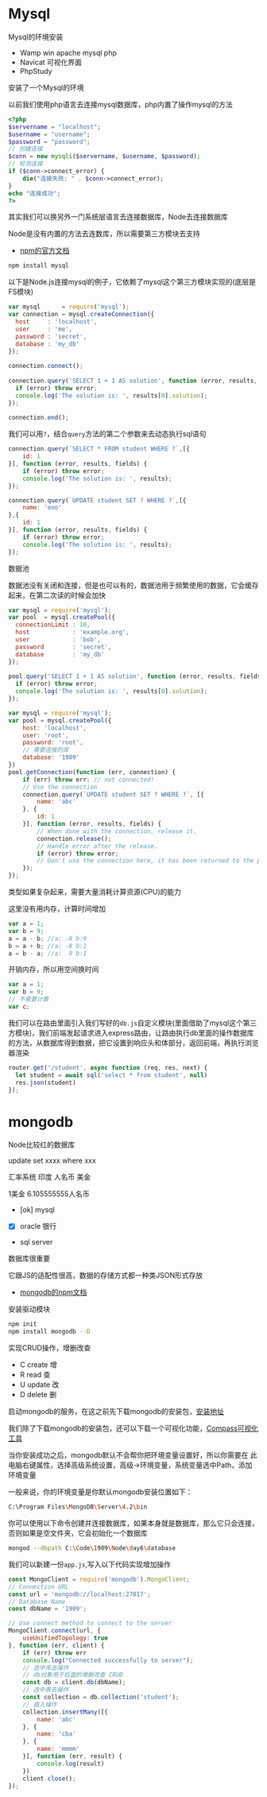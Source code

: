 # Mysql

Mysql的环境安装

- Wamp win apache mysql php
- Navicat 可视化界面
- PhpStudy 

安装了一个Mysql的环境

以前我们使用php语言去连接mysql数据库，php内置了操作mysql的方法

```php
<?php
$servername = "localhost";
$username = "username";
$password = "password";
// 创建连接
$conn = new mysqli($servername, $username, $password);
// 检测连接
if ($conn->connect_error) {
    die("连接失败: " . $conn->connect_error);
} 
echo "连接成功";
?>
```

其实我们可以换另外一门系统层语言去连接数据库，Node去连接数据库

Node是没有内置的方法去连数库，所以需要第三方模块去支持

- [npm的官方文档](https://www.npmjs.com/package/mysql)

```bash
npm install mysql
```
以下是Node.js连接mysql的例子，它依赖了mysql这个第三方模块实现的(底层是FS模块)
```js
var mysql      = require('mysql');
var connection = mysql.createConnection({
  host     : 'localhost',
  user     : 'me',
  password : 'secret',
  database : 'my_db'
});
 
connection.connect();
 
connection.query('SELECT 1 + 1 AS solution', function (error, results, fields) {
  if (error) throw error;
  console.log('The solution is: ', results[0].solution);
});
 
connection.end();
```

我们可以用`?`，结合`query`方法的第二个参数来去动态执行sql语句
```js
connection.query(`SELECT * FROM student WHERE ?`,[{
    id: 1
}], function (error, results, fields) {
    if (error) throw error;
    console.log('The solution is: ', results);
});

connection.query(`UPDATE student SET ? WHERE ?`,[{
    name: 'eno'
},{
    id: 1
}], function (error, results, fields) {
    if (error) throw error;
    console.log('The solution is: ', results);
});
```

数据池

数据池没有关闭和连接，但是也可以有的，数据池用于频繁使用的数据，它会缓存起来，在第二次读的时候会加快
```js
var mysql = require('mysql');
var pool  = mysql.createPool({
  connectionLimit : 10,
  host            : 'example.org',
  user            : 'bob',
  password        : 'secret',
  database        : 'my_db'
});
 
pool.query('SELECT 1 + 1 AS solution', function (error, results, fields) {
  if (error) throw error;
  console.log('The solution is: ', results[0].solution);
});
```
```js
var mysql = require('mysql');
var pool = mysql.createPool({
    host: 'localhost',
    user: 'root',
    password: 'root',
    // 需要连接的库
    database: '1909'
})
pool.getConnection(function (err, connection) {
    if (err) throw err; // not connected!
    // Use the connection
    connection.query(`UPDATE student SET ? WHERE ?`, [{
        name: 'abc'
    }, {
        id: 1
    }], function (error, results, fields) {
        // When done with the connection, release it.
        connection.release();
        // Handle error after the release.
        if (error) throw error;
        // Don't use the connection here, it has been returned to the pool.
    });
});
```
类型如果复杂起来，需要大量消耗计算资源(CPU)的能力

这里没有用内存，计算时间增加
```js
var a = 1;
var b = 9;
a = a - b; //a: -8 b:9
b = a + b; //a: -8 b:1
a = b - a; //a:  9 b:1
```
开销内存，所以用空间换时间
```js
var a = 1;
var b = 9;
// 不需要计算
var c;
```
我们可以在路由里面引入我们写好的`db.js`自定义模块(里面借助了mysql这个第三方模块)，我们前端发起请求进入express路由，让路由执行db里面的操作数据库的方法，从数据库得到数据，把它设置到响应头和体部分，返回前端，再执行浏览器渲染
```js
router.get('/student', async function (req, res, next) {
  let student = await sql('select * from student', null)
  res.json(student)
});
```

# mongodb

Node比较红的数据库

update set xxxx where xxx

汇率系统 印度 人名币 美金

1美金 6.105555555人名币

- [ok] mysql 
- [x] oracle 银行
- sql server

数据库很重要

它跟JS的适配性很高，数据的存储方式都一种类JSON形式存放

- [mongodb的npm文档](https://www.npmjs.com/package/mongodb)

安装驱动模块
```bash
npm init
npm install mongodb --D
```

实现CRUD操作，增删改查

- C create 增
- R read 查
- U update 改
- D delete 删

启动mongodb的服务，在这之前先下载mongodb的安装包，[安装地址](https://www.mongodb.com/download-center/community?jmp=docs)

我们除了下载mongodb的安装包，还可以下载一个可视化功能，[Compass可视化工具](https://www.mongodb.com/download-center/compass)

当你安装成功之后，mongodb默认不会帮你把环境变量设置好，所以你需要在 此电脑右键属性，选择高级系统设置，高级->环境变量，系统变量选中Path，添加环境变量

一般来说，你的环境变量是你默认mongodb安装位置如下：
```bash
C:\Program Files\MongoDB\Server\4.2\bin
```
你可以使用以下命令创建并连接数据库，如果本身就是数据库，那么它只会连接，否则如果是空文件夹，它会初始化一个数据库
```bash
mongod --dbpath C:\Code\1909\Node\day6\database
```

我们可以新建一份`app.js`,写入以下代码实现增加操作
```js
const MongoClient = require('mongodb').MongoClient;
// Connection URL
const url = 'mongodb://localhost:27017';
// Database Name
const dbName = '1909';

// Use connect method to connect to the server
MongoClient.connect(url, {
    useUnifiedTopology: true
}, function (err, client) {
    if (err) throw err
    console.log("Connected successfully to server");
    // 选中库去操作
    // db对象用于后面的增删改查 CRUD
    const db = client.db(dbName);
    // 选中表去操作
    const collection = db.collection('student');
    // 插入操作
    collection.insertMany([{
        name: 'abc'
    }, {
        name: 'cba'
    }, {
        name: 'mmmm'
    }], function (err, result) {
        console.log(result)
    })
    client.close();
});
```
